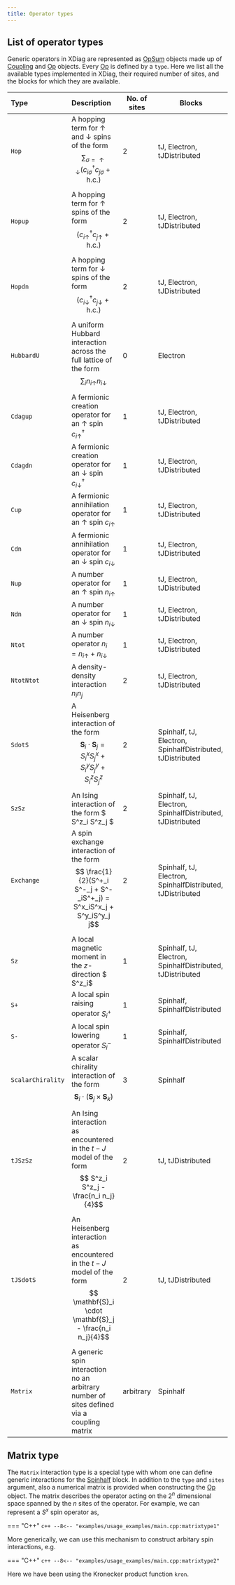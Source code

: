 ```yaml
---
title: Operator types
---
```


## List of operator types

Generic operators in XDiag are represented as [OpSum](opsum.md) objects made up of [Coupling](coupling.md) and [Op](op.md) objects. 
Every [Op](op.md) is defined by a `type`. Here we list all the available types implemented in XDiag, 
their required number of sites, and the blocks for which they are available.

| Type              | Description                                                                                                                                             | No. of sites | Blocks                                                     |
|:------------------|:--------------------------------------------------------------------------------------------------------------------------------------------------------|--------------|------------------------------------------------------------|
| `Hop`             | A hopping term for $\uparrow$ and $\downarrow$ spins of the form $$ \sum_{\sigma=\uparrow\downarrow} (c^\dagger_{i\sigma}c_{j\sigma} + \textrm{h.c.})$$ | 2            | tJ, Electron, tJDistributed                                |
| `Hopup`           | A hopping term for $\uparrow$ spins of the form $$ (c^\dagger_{i\uparrow}c_{j\uparrow} + \textrm{h.c.})$$                                               | 2            | tJ, Electron, tJDistributed                                |
| `Hopdn`           | A hopping term for $\downarrow$ spins of the form $$ (c^\dagger_{i\downarrow}c_{j\downarrow} + \textrm{h.c.})$$                                         | 2            | tJ, Electron, tJDistributed                                |
| `HubbardU`        | A uniform Hubbard interaction across the full lattice of the form $$ \sum_i n_{i\uparrow}n_{i\downarrow}$$                                              | 0            | Electron                                                   |
| `Cdagup`          | A fermionic creation operator for an $\uparrow$ spin $c^\dagger_{i\uparrow}$                                                                            | 1            | tJ, Electron, tJDistributed                                |
| `Cdagdn`          | A fermionic creation operator for an $\downarrow$ spin $c^\dagger_{i\downarrow}$                                                                        | 1            | tJ, Electron, tJDistributed                                |
| `Cup`             | A fermionic annihilation operator for an $\uparrow$ spin $c_{i\uparrow}$                                                                                | 1            | tJ, Electron, tJDistributed                                |
| `Cdn`             | A fermionic annihilation operator for an $\downarrow$ spin $c_{i\downarrow}$                                                                            | 1            | tJ, Electron, tJDistributed                                |
| `Nup`             | A number operator for an $\uparrow$ spin $n_{i\uparrow}$                                                                                                | 1            | tJ, Electron, tJDistributed                                |
| `Ndn`             | A number operator for an $\downarrow$ spin $n_{i\downarrow}$                                                                                            | 1            | tJ, Electron, tJDistributed                                |
| `Ntot`            | A number operator $n_i = n_{i\uparrow} + n_{i\downarrow}$                                                                                               | 1            | tJ, Electron, tJDistributed                                |
| `NtotNtot`        | A density-density interaction $n_i n_j$                                                                                                                 | 2            | tJ, Electron, tJDistributed                                |
| `SdotS`           | A Heisenberg interaction of the form $$ \mathbf{S}_i \cdot \mathbf{S}_j = S^x_iS^x_j + S^y_iS^y_j + S^z_iS^z_j$$                                        | 2            | Spinhalf, tJ, Electron, SpinhalfDistributed, tJDistributed |
| `SzSz`            | An Ising interaction of the form $ S^z_i S^z_j $                                                                                                        | 2            | Spinhalf, tJ, Electron, SpinhalfDistributed, tJDistributed |
| `Exchange`        | A spin exchange interaction of the form $$ \frac{1}{2}(S^+_i S^-_j + S^-_iS^+_j) = S^x_iS^x_j + S^y_iS^y_j j$$                                          | 2            | Spinhalf, tJ, Electron, SpinhalfDistributed, tJDistributed |
| `Sz`              | A local magnetic moment in the $z$-direction $ S^z_i$                                                                                                   | 1            | Spinhalf, tJ, Electron, SpinhalfDistributed, tJDistributed |
| `S+`              | A local spin raising operator $S^+_i$                                                                                                                   | 1            | Spinhalf, SpinhalfDistributed                              |
| `S-`              | A local spin lowering operator $S^-_i$                                                                                                                  | 1            | Spinhalf, SpinhalfDistributed                              |
| `ScalarChirality` | A scalar chirality interaction of the form $$ \mathbf{S}_i \cdot ( \mathbf{S}_j \times  \mathbf{S}_k)$$                                                 | 3            | Spinhalf                                                   |
| `tJSzSz`          | An Ising interaction as encountered in the $t-J$ model of the form $$  S^z_i S^z_j - \frac{n_i n_j}{4}$$                                                | 2            | tJ, tJDistributed                                          |
| `tJSdotS`         | An Heisenberg  interaction as encountered in the $t-J$ model of the form $$  \mathbf{S}_i \cdot \mathbf{S}_j - \frac{n_i n_j}{4}$$                      | 2            | tJ, tJDistributed                                          |
| `Matrix`          | A generic spin interaction no an arbitrary number of sites defined via a coupling matrix                                                                | arbitrary    | Spinhalf                                                   |


## Matrix type

The `Matrix` interaction type is a special type with whom one can define generic interactions for the [Spinhalf](../blocks/spinhalf.md) block. In addition to the `type` and `sites` argument, also a numerical matrix is provided when constructing the [Op](op.md) object. The matrix describes the operator acting on the $2^n$ dimensional space spanned by the $n$ sites of the operator. For example, we can represent a $S^x$ spin operator as,

=== "C++"
	```c++
	--8<-- "examples/usage_examples/main.cpp:matrixtype1"
	```
	
More generically, we can use this mechanism to construct arbitary spin interactions, e.g.	

=== "C++"
	```c++
	--8<-- "examples/usage_examples/main.cpp:matrixtype2"
	```

Here we have been using the Kronecker product function `kron`.
